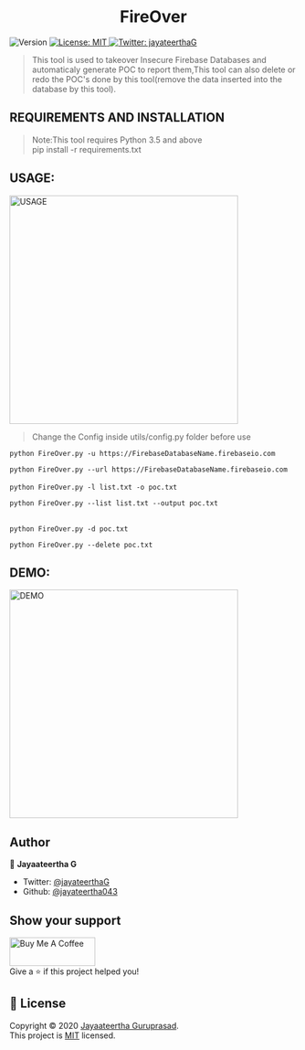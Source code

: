 <h1 align="center">FireOver</h1>
<p>
  <img alt="Version" src="https://img.shields.io/badge/version-1.0.2-blue.svg?cacheSeconds=2592000" />
  <a href="https://github.com/jayateertha043/FireOver/blob/master/LICENCE.txt" target="_blank">
    <img alt="License: MIT" src="https://img.shields.io/badge/License-MIT-yellow.svg" />
  </a>
  <a href="https://twitter.com/jayateerthaG" target="_blank">
    <img alt="Twitter: jayateerthaG" src="https://img.shields.io/twitter/follow/jayateerthaG.svg?style=social" />
  </a>
</p>

>This tool is used to takeover Insecure Firebase Databases and automaticaly generate POC to report them,This tool can also delete or redo the POC's done by this tool(remove the data inserted into the database by this tool).

## REQUIREMENTS AND INSTALLATION
>Note:This tool requires Python 3.5 and above <br />
>pip install -r requirements.txt


## USAGE:
<img alt="USAGE" src="https://github.com/jayateertha043/FireOver/blob/master/usage.PNG" height="400px" width="400px"><br />
>Change the Config inside utils/config.py folder before use <br />

```python FireOver.py -u https://FirebaseDatabaseName.firebaseio.com```

```python FireOver.py --url https://FirebaseDatabaseName.firebaseio.com ```
<br /><br />
```python FireOver.py -l list.txt -o poc.txt```

```python FireOver.py --list list.txt --output poc.txt```
<br /><br />

```python FireOver.py -d poc.txt```

```python FireOver.py --delete poc.txt```

## DEMO:

<img alt="DEMO" src="https://github.com/jayateertha043/FireOver/blob/master/demo.PNG" height="400px" width="400px"><br />


## Author

👤 **Jayaateertha G**

* Twitter: [@jayateerthaG](https://twitter.com/jayateerthaG)
* Github: [@jayateertha043](https://github.com/jayateertha043)

## Show your support
<a href="https://www.buymeacoffee.com/en3EoKG7j" target="_blank"><img src="https://cdn.buymeacoffee.com/buttons/default-orange.png" alt="Buy Me A Coffee" height="50px" width="150px" ></a><br />
Give a ⭐️ if this project helped you!


## 📝 License

Copyright © 2020 [Jayaateertha Guruprasad](https://github.com/jayateerthaa043).<br />
This project is [MIT](https://github.com/jayateertha043/FireOver/blob/master/LICENCE.txt) licensed.

